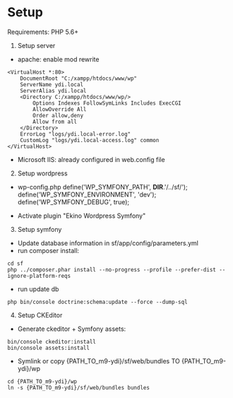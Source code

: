 # Setup
Requirements: PHP 5.6+

1. Setup server
- apache: enable mod rewrite
```
<VirtualHost *:80>
    DocumentRoot "C:/xampp/htdocs/www/wp"
    ServerName ydi.local
    ServerAlias ydi.local
	<Directory C:/xampp/htdocs/www/wp/>
		Options Indexes FollowSymLinks Includes ExecCGI
		AllowOverride All
		Order allow,deny
		Allow from all
	</Directory>
    ErrorLog "logs/ydi.local-error.log"
    CustomLog "logs/ydi.local-access.log" common
</VirtualHost>
```
- Microsoft IIS: already configured in web.config file

2. Setup wordpress
- wp-config.php
define('WP_SYMFONY_PATH', __DIR__.'/../sf/');
define('WP_SYMFONY_ENVIRONMENT', 'dev');
define('WP_SYMFONY_DEBUG', true);

- Activate plugin "Ekino Wordpress Symfony"

3. Setup symfony
- Update database information in sf/app/config/parameters.yml
- run composer install: 
```
cd sf
php ../composer.phar install --no-progress --profile --prefer-dist --ignore-platform-reqs

```
- run update db
```
php bin/console doctrine:schema:update --force --dump-sql
```

4. Setup CKEditor
- Generate ckeditor + Symfony assets:
```
bin/console ckeditor:install
bin/console assets:install
```
- Symlink or copy 
{PATH_TO_m9-ydi}/sf/web/bundles
TO
{PATH_TO_m9-ydi}/wp
```
cd {PATH_TO_m9-ydi}/wp
ln -s {PATH_TO_m9-ydi}/sf/web/bundles bundles
```